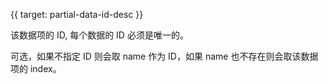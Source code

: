 {{ target: partial-data-id-desc }}

该数据项的 ID, 每个数据的 ID 必须是唯一的。

可选，如果不指定 ID 则会取 name 作为 ID，如果 name 也不存在则会取该数据项的 index。
